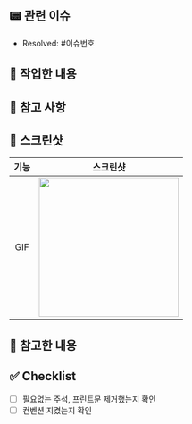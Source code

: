 ## 📟 관련 이슈
- Resolved: #이슈번호

## 👷 작업한 내용
<!-- 작업한 내용을 적어주세요. -->

## 🚨 참고 사항
<!-- 참고 사항을 적어주세요. 없으면 지워주세요. -->

## 📸 스크린샷
|기능|스크린샷|
|:--:|:--:|
|GIF|<img src = "" width ="250">|

## 📂 참고한 내용
<!-- 참고 내용을 적어주세요. 없으면 지워주세요. -->

## ✅ Checklist
- [ ] 필요없는 주석, 프린트문 제거했는지 확인
- [ ] 컨벤션 지켰는지 확인